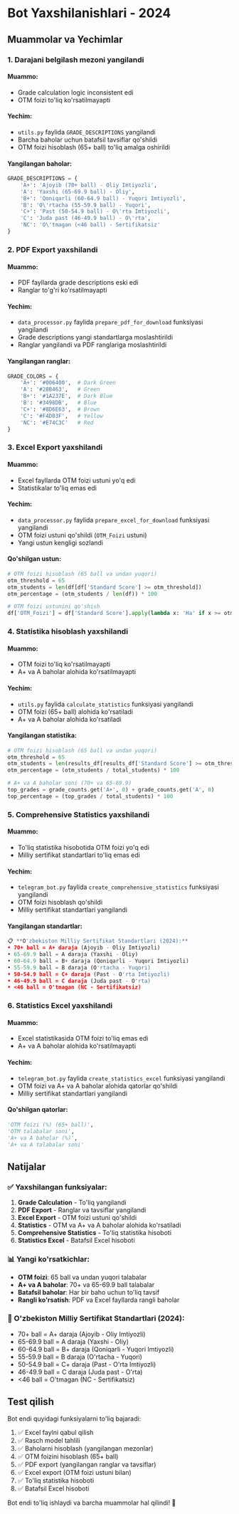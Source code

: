 # Bot Yaxshilanishlari - 2024

## Muammolar va Yechimlar

### 1. **Darajani belgilash mezoni yangilandi**

#### Muammo:
- Grade calculation logic inconsistent edi
- OTM foizi to'liq ko'rsatilmayapti

#### Yechim:
- `utils.py` faylida `GRADE_DESCRIPTIONS` yangilandi
- Barcha baholar uchun batafsil tavsiflar qo'shildi
- OTM foizi hisoblash (65+ ball) to'liq amalga oshirildi

#### Yangilangan baholar:
```python
GRADE_DESCRIPTIONS = {
    'A+': 'Ajoyib (70+ ball) - Oliy Imtiyozli',
    'A': 'Yaxshi (65-69.9 ball) - Oliy', 
    'B+': 'Qoniqarli (60-64.9 ball) - Yuqori Imtiyozli',
    'B': 'O\'rtacha (55-59.9 ball) - Yuqori',
    'C+': 'Past (50-54.9 ball) - O\'rta Imtiyozli',
    'C': 'Juda past (46-49.9 ball) - O\'rta',
    'NC': 'O\'tmagan (<46 ball) - Sertifikatsiz'
}
```

### 2. **PDF Export yaxshilandi**

#### Muammo:
- PDF fayllarda grade descriptions eski edi
- Ranglar to'g'ri ko'rsatilmayapti

#### Yechim:
- `data_processor.py` faylida `prepare_pdf_for_download` funksiyasi yangilandi
- Grade descriptions yangi standartlarga moslashtirildi
- Ranglar yangilandi va PDF ranglariga moslashtirildi

#### Yangilangan ranglar:
```python
GRADE_COLORS = {
    'A+': '#006400',  # Dark Green
    'A': '#28B463',   # Green
    'B+': '#1A237E',  # Dark Blue
    'B': '#3498DB',   # Blue
    'C+': '#8D6E63',  # Brown
    'C': '#F4D03F',   # Yellow
    'NC': '#E74C3C'   # Red
}
```

### 3. **Excel Export yaxshilandi**

#### Muammo:
- Excel fayllarda OTM foizi ustuni yo'q edi
- Statistikalar to'liq emas edi

#### Yechim:
- `data_processor.py` faylida `prepare_excel_for_download` funksiyasi yangilandi
- OTM foizi ustuni qo'shildi (`OTM_Foizi` ustuni)
- Yangi ustun kengligi sozlandi

#### Qo'shilgan ustun:
```python
# OTM foizi hisoblash (65 ball va undan yuqori)
otm_threshold = 65
otm_students = len(df[df['Standard Score'] >= otm_threshold])
otm_percentage = (otm_students / len(df)) * 100

# OTM foizi ustunini qo'shish
df['OTM_Foizi'] = df['Standard Score'].apply(lambda x: 'Ha' if x >= otm_threshold else 'Yo\'q')
```

### 4. **Statistika hisoblash yaxshilandi**

#### Muammo:
- OTM foizi to'liq ko'rsatilmayapti
- A+ va A baholar alohida ko'rsatilmayapti

#### Yechim:
- `utils.py` faylida `calculate_statistics` funksiyasi yangilandi
- OTM foizi (65+ ball) alohida ko'rsatiladi
- A+ va A baholar alohida ko'rsatiladi

#### Yangilangan statistika:
```python
# OTM foizi hisoblash (65 ball va undan yuqori)
otm_threshold = 65
otm_students = len(results_df[results_df['Standard Score'] >= otm_threshold])
otm_percentage = (otm_students / total_students) * 100

# A+ va A baholar soni (70+ va 65-69.9)
top_grades = grade_counts.get('A+', 0) + grade_counts.get('A', 0)
top_percentage = (top_grades / total_students) * 100
```

### 5. **Comprehensive Statistics yaxshilandi**

#### Muammo:
- To'liq statistika hisobotida OTM foizi yo'q edi
- Milliy sertifikat standartlari to'liq emas edi

#### Yechim:
- `telegram_bot.py` faylida `create_comprehensive_statistics` funksiyasi yangilandi
- OTM foizi hisoblash qo'shildi
- Milliy sertifikat standartlari yangilandi

#### Yangilangan standartlar:
```python
📋 **O'zbekiston Milliy Sertifikat Standartlari (2024):**
• 70+ ball = A+ daraja (Ajoyib - Oliy Imtiyozli)
• 65-69.9 ball = A daraja (Yaxshi - Oliy)
• 60-64.9 ball = B+ daraja (Qoniqarli - Yuqori Imtiyozli)
• 55-59.9 ball = B daraja (O'rtacha - Yuqori)
• 50-54.9 ball = C+ daraja (Past - O'rta Imtiyozli)
• 46-49.9 ball = C daraja (Juda past - O'rta)
• <46 ball = O'tmagan (NC - Sertifikatsiz)
```

### 6. **Statistics Excel yaxshilandi**

#### Muammo:
- Excel statistikasida OTM foizi to'liq emas edi
- A+ va A baholar alohida ko'rsatilmayapti

#### Yechim:
- `telegram_bot.py` faylida `create_statistics_excel` funksiyasi yangilandi
- OTM foizi va A+ va A baholar alohida qatorlar qo'shildi
- Milliy sertifikat standartlari yangilandi

#### Qo'shilgan qatorlar:
```python
'OTM foizi (%) (65+ ball)',
'OTM talabalar soni',
'A+ va A baholar (%)',
'A+ va A talabalar soni'
```

## Natijalar

### ✅ Yaxshilangan funksiyalar:
1. **Grade Calculation** - To'liq yangilandi
2. **PDF Export** - Ranglar va tavsiflar yangilandi
3. **Excel Export** - OTM foizi ustuni qo'shildi
4. **Statistics** - OTM va A+ va A baholar alohida ko'rsatiladi
5. **Comprehensive Statistics** - To'liq statistika hisoboti
6. **Statistics Excel** - Batafsil Excel hisoboti

### 📊 Yangi ko'rsatkichlar:
- **OTM foizi**: 65 ball va undan yuqori talabalar
- **A+ va A baholar**: 70+ va 65-69.9 ball talabalar
- **Batafsil baholar**: Har bir baho uchun to'liq tavsif
- **Rangli ko'rsatish**: PDF va Excel fayllarda rangli baholar

### 🎯 O'zbekiston Milliy Sertifikat Standartlari (2024):
- 70+ ball = A+ daraja (Ajoyib - Oliy Imtiyozli)
- 65-69.9 ball = A daraja (Yaxshi - Oliy)
- 60-64.9 ball = B+ daraja (Qoniqarli - Yuqori Imtiyozli)
- 55-59.9 ball = B daraja (O'rtacha - Yuqori)
- 50-54.9 ball = C+ daraja (Past - O'rta Imtiyozli)
- 46-49.9 ball = C daraja (Juda past - O'rta)
- <46 ball = O'tmagan (NC - Sertifikatsiz)

## Test qilish

Bot endi quyidagi funksiyalarni to'liq bajaradi:
1. ✅ Excel faylni qabul qilish
2. ✅ Rasch model tahlili
3. ✅ Baholarni hisoblash (yangilangan mezonlar)
4. ✅ OTM foizini hisoblash (65+ ball)
5. ✅ PDF export (yangilangan ranglar va tavsiflar)
6. ✅ Excel export (OTM foizi ustuni bilan)
7. ✅ To'liq statistika hisoboti
8. ✅ Batafsil Excel hisoboti

Bot endi to'liq ishlaydi va barcha muammolar hal qilindi! 🎉 